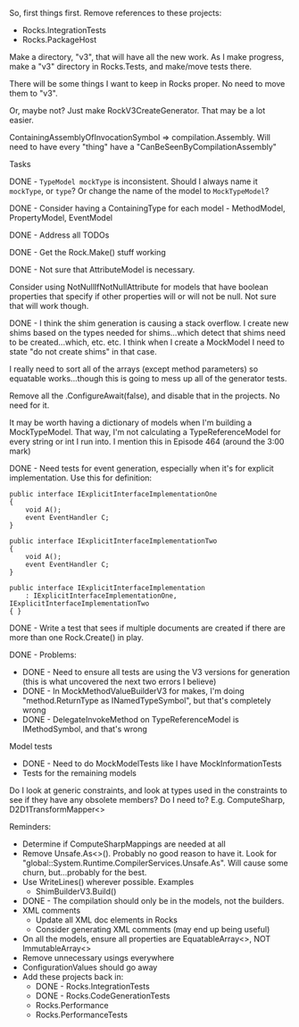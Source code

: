 So, first things first. Remove references to these projects:

* Rocks.IntegrationTests
* Rocks.PackageHost

Make a directory, "v3", that will have all the new work. As I make progress, make a "v3" directory in Rocks.Tests, and make/move tests there.

There will be some things I want to keep in Rocks proper. No need to move them to "v3". 

Or, maybe not? Just make RockV3CreateGenerator. That may be a lot easier.

ContainingAssemblyOfInvocationSymbol => compilation.Assembly. Will need to have every "thing" have a "CanBeSeenByCompilationAssembly"



Tasks

DONE - `TypeModel mockType` is inconsistent. Should I always name it `mockType`, or `type`? Or change the name of the model to `MockTypeModel`?


DONE - Consider having a ContainingType for each model - MethodModel, PropertyModel, EventModel


DONE - Address all TODOs


DONE - Get the Rock.Make() stuff working


DONE - Not sure that AttributeModel is necessary.


Consider using NotNullIfNotNullAttribute for models that have boolean properties that specify if other properties will or will not be null. Not sure that will work though.


DONE - I think the shim generation is causing a stack overflow. I create new shims based on the types needed for shims...which detect that shims need to be created...which, etc. etc. I think when I create a MockModel I need to state "do not create shims" in that case. 


I really need to sort all of the arrays (except method parameters) so equatable works...though this is going to mess up all of the generator tests.


Remove all the .ConfigureAwait(false), and disable that in the projects. No need for it.


It may be worth having a dictionary of models when I'm building a MockTypeModel. That way, I'm not calculating a TypeReferenceModel for every string or int I run into. I mention this in Episode 464 (around the 3:00 mark)


DONE - Need tests for event generation, especially when it's for explicit implementation. Use this for definition:

```
public interface IExplicitInterfaceImplementationOne
{
	void A();
	event EventHandler C;
}

public interface IExplicitInterfaceImplementationTwo
{
	void A();
	event EventHandler C;
}

public interface IExplicitInterfaceImplementation
	: IExplicitInterfaceImplementationOne, IExplicitInterfaceImplementationTwo
{ }
```

DONE - Write a test that sees if multiple documents are created if there are more than one Rock.Create<IType>() in play.


DONE - Problems:
* DONE - Need to ensure all tests are using the V3 versions for generation (this is what uncovered the next two errors I believe)
* DONE - In MockMethodValueBuilderV3 for makes, I'm doing "method.ReturnType as INamedTypeSymbol", but that's completely wrong
* DONE - DelegateInvokeMethod on TypeReferenceModel is IMethodSymbol, and that's wrong

Model tests
* DONE - Need to do MockModelTests like I have MockInformationTests
* Tests for the remaining models

Do I look at generic constraints, and look at types used in the constraints to see if they have any obsolete members? Do I need to? E.g. ComputeSharp, D2D1TransformMapper<>

Reminders:
* Determine if ComputeSharpMappings are needed at all
* Remove Unsafe.As<>(). Probably no good reason to have it. Look for "global::System.Runtime.CompilerServices.Unsafe.As". Will cause some churn, but...probably for the best.
* Use WriteLines() wherever possible. Examples
    * ShimBuilderV3.Build()
* DONE - The compilation should only be in the models, not the builders.
* XML comments
  * Update all XML doc elements in Rocks
  * Consider generating XML comments (may end up being useful)
* On all the models, ensure all properties are EquatableArray<>, NOT ImmutableArray<>
* Remove unnecessary usings everywhere
* ConfigurationValues should go away
* Add these projects back in:
    * DONE - Rocks.IntegrationTests
    * DONE - Rocks.CodeGenerationTests
    * Rocks.Performance
    * Rocks.PerformanceTests